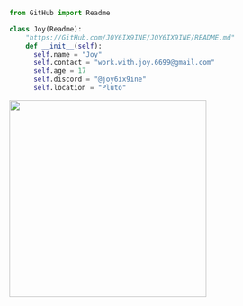 ```py
from GitHub import Readme

class Joy(Readme):
    "https://GitHub.com/JOY6IX9INE/JOY6IX9INE/README.md"
    def __init__(self):
      self.name = "Joy"
      self.contact = "work.with.joy.6699@gmail.com"
      self.age = 17
      self.discord = "@joy6ix9ine"
      self.location = "Pluto"
```

<p align='left'>
  <a href="#"><img src="https://github-readme-stats.vercel.app/api?username=joy6ix9ine&show_icons=true&theme=radical" width="350"></a>
</p>
